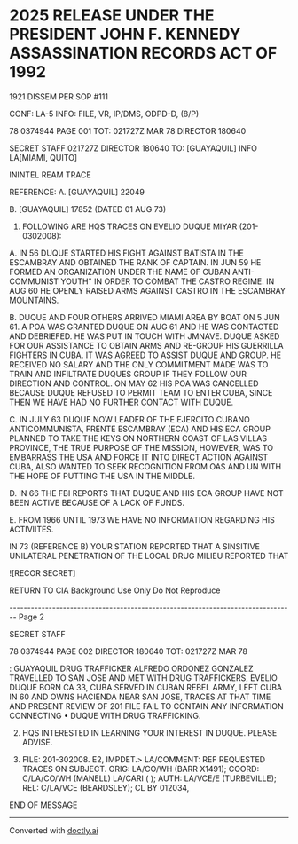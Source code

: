 # 2025 RELEASE UNDER THE PRESIDENT JOHN F. KENNEDY ASSASSINATION RECORDS ACT OF 1992

1921 DISSEM PER SOP #111

CONF: LA-5 INFO: FILE, VR, IP/DMS, ODPD-D, (8/P)

78 0374944 PAGE 001 TOT: 021727Z MAR 78 DIRECTOR 180640

SECRET
STAFF 021727Z DIRECTOR 180640
TO: [GUAYAQUIL] INFO LA[MIAMI, QUITO]

ININTEL REAM TRACE

REFERENCE: A. [GUAYAQUIL] 22049

B. [GUAYAQUIL] 17852 (DATED 01 AUG 73)

1. FOLLOWING ARE HQS TRACES ON EVELIO DUQUE MIYAR (201-0302008):

A. IN 56 DUQUE STARTED HIS FIGHT AGAINST BATISTA IN THE ESCAMBRAY AND OBTAINED THE RANK OF CAPTAIN. IN JUN 59 HE FORMED AN ORGANIZATION UNDER THE NAME OF CUBAN ANTI-COMMUNIST YOUTH" IN ORDER TO COMBAT THE CASTRO REGIME. IN AUG 60 HE OPENLY RAISED ARMS AGAINST CASTRO IN THE ESCAMBRAY MOUNTAINS.

B. DUQUE AND FOUR OTHERS ARRIVED MIAMI AREA BY BOAT ON 5 JUN 61. A POA WAS GRANTED DUQUE ON AUG 61 AND HE WAS CONTACTED AND DEBRIEFED. HE WAS PUT IN TOUCH WITH JMNAVE. DUQUE ASKED FOR OUR ASSISTANCE TO OBTAIN ARMS AND RE-GROUP HIS GUERRILLA FIGHTERS IN CUBA. IT WAS AGREED TO ASSIST DUQUE AND GROUP. HE RECEIVED NO SALARY AND THE ONLY COMMITMENT MADE WAS TO TRAIN AND INFILTRATE DUQUES GROUP IF THEY FOLLOW OUR DIRECTION AND CONTROL. ON MAY 62 HIS POA WAS CANCELLED BECAUSE DUQUE REFUSED TO PERMIT TEAM TO ENTER CUBA, SINCE THEN WE HAVE HAD NO FURTHER CONTACT WITH DUQUE.

C. IN JULY 63 DUQUE NOW LEADER OF THE EJERCITO CUBANO ANTICOMMUNISTA, FRENTE ESCAMBRAY (ECA) AND HIS ECA GROUP PLANNED TO TAKE THE KEYS ON NORTHERN COAST OF LAS VILLAS PROVINCE, THE TRUE PURPOSE OF THE MISSION, HOWEVER, WAS TO EMBARRASS THE USA AND FORCE IT INTO DIRECT ACTION AGAINST CUBA, ALSO WANTED TO SEEK RECOGNITION FROM OAS AND UN WITH THE HOPE OF PUTTING THE USA IN THE MIDDLE.

D. IN 66 THE FBI REPORTS THAT DUQUE AND HIS ECA GROUP HAVE NOT BEEN ACTIVE BECAUSE OF A LACK OF FUNDS.

E. FROM 1966 UNTIL 1973 WE HAVE NO INFORMATION REGARDING HIS ACTIVIITES.

IN 73 (REFERENCE B) YOUR STATION REPORTED THAT A SINSITIVE UNILATERAL PENETRATION OF THE LOCAL DRUG MILIEU REPORTED THAT

![RECOR SECRET]

RETURN TO CIA
Background Use Only
Do Not Reproduce


-------------------------------------------------------------------------------- Page 2

SECRET STAFF

78 0374944 PAGE 002 DIRECTOR 180640
TOT: 021727Z MAR 78

: GUAYAQUIL DRUG TRAFFICKER ALFREDO ORDONEZ GONZALEZ TRAVELLED
TO SAN JOSE AND MET WITH DRUG TRAFFICKERS,
EVELIO DUQUE BORN CA 33, CUBA SERVED IN CUBAN REBEL ARMY,
LEFT CUBA IN 60 AND OWNS HACIENDA NEAR
SAN JOSE, TRACES AT THAT TIME AND
PRESENT REVIEW OF 201 FILE FAIL TO CONTAIN ANY INFORMATION CONNECTING
• DUQUE WITH DRUG TRAFFICKING.

2. HQS INTERESTED IN LEARNING YOUR INTEREST IN DUQUE.
   PLEASE ADVISE.

3. FILE: 201-302008. E2, IMPDET.>
   LA/COMMENT: REF REQUESTED TRACES ON SUBJECT.
   ORIG: LA/CO/WH (BARR X1491); COORD: C/LA/CO/WH (MANELL)
   LA/CARI ( ); AUTH: LA/VCE/E (TURBEVILLE); REL: C/LA/VCE
   (BEARDSLEY); CL BY 012034,

END OF MESSAGE


---
Converted with [doctly.ai](https://doctly.ai)
